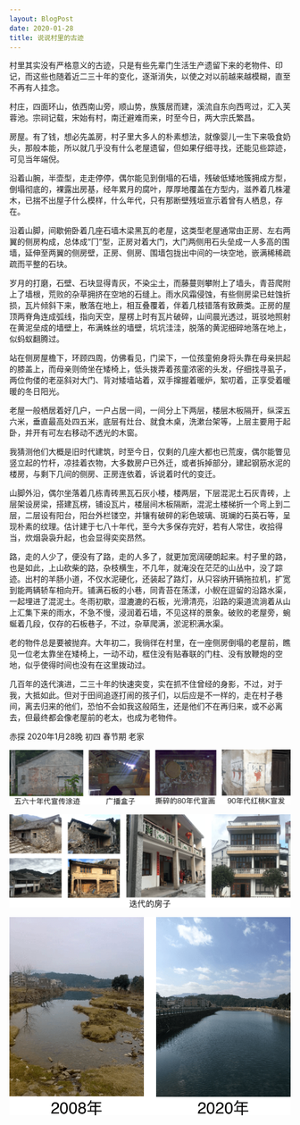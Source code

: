 ```yaml
---
layout: BlogPost
date: 2020-01-28
title: 说说村里的古迹
---
```


村里其实没有严格意义的古迹，只是有些先辈门生活生产遗留下来的老物件、印记，而这些也随着近二三十年的变化，逐渐消失，以使之对以前越来越模糊，直至不再有人挂念。<!-- more -->

村庄，四面环山，依西南山旁，顺山势，族簇居而建，溪流自东向西弯过，汇入芙蓉池。宗祠记载，宋始有村，南迁避难而来，时至今日，两大宗氏繁昌。

房屋。有了钱，想必先盖房，村子里大多人的朴素想法，就像婴儿一生下来吸食奶头，那般本能，所以就几乎没有什么老屋遗留，但如果仔细寻找，还能见些踪迹，可见当年端倪。

沿着山腕，半壶型，走走停停，偶尔能见到倒塌的石墙，残破低矮地簇拥成方型，倒塌彻底的，裸露出房基，经年累月的腐叶，厚厚地覆盖在方型内，滋养着几株灌木，已揣不出屋子什么模样，什么年代，只有那断壁残垣宣示着曾有人栖息，存在。

沿着山脚，间歇俯卧着几座石墙木梁黑瓦的老屋，这类型老屋通常由正房、左右两翼的侧房构成，总体成“冂”型，正房对着大门，大门两侧用石头垒成一人多高的围墙，延伸至两翼的侧房壁，正房、侧房、围墙包拢出中间的一块空地，嵌满稀稀疏疏而平整的石块。

岁月的打磨，石壁、石块显得青灰，不染尘土，而藤蔓则攀附上了墙头，青苔爬附上了墙根，荒败的杂草拥挤在空地的石缝上。雨水风霜侵蚀，有些侧房梁已蛀蚀折损，瓦片倾斜下来，散落在地上，相互叠覆着，伴着几枝错落有致蕨类。正房的屋顶两脊角连成弧线，指向天空，屋楞上时有瓦片破碎，山间晨光透过，斑驳地照射在黄泥垒成的墙壁上，布满蛛丝的墙壁，坑坑洼洼，脱落的黄泥细碎地落在地上，似蚂蚁翻腾过。

站在侧房屋檐下，环顾四周，仿佛看见，门梁下，一位孩童俯身将头靠在母亲拱起的膝盖上，而母亲则倚坐在矮椅上，低头拨弄着孩童浓密的头发，仔细找寻虱子，两位佝偻的老巫斜对大门、背对矮墙站着，双手撺握着暖炉，絮叨着，正享受着暖暖的冬日阳光。

老屋一般栖居着好几户，一户占居一间，一间分上下两层，楼层木板隔开，纵深五六米，垂直最高处四五米，底层有灶台、就食木桌，洗漱台架等，上层主要用于起卧，并开有可左右移动不透光的木窗。

我猜测他们大概是旧时代建筑，时至今日，仅剩的几座大都也已荒废，偶尔能瞥见竖立起的竹杆，凉挂着衣物，大多数房户已外迁，或者拆掉部分，建起钢筋水泥的楼房，与剩下几间的侧房、正房连依着，诉说着时代的变迁。

山脚外沿，偶尔坐落着几栋青砖黑瓦石灰小楼，楼两层，下层混泥土石灰青砖，上层架设房梁，搭建瓦楞，铺设瓦片，楼层间木板隔断，混泥土楼梯折一个弯上到二层，二层设有阳台，阳台外栏镂空，并镶有破碎的彩色玻璃、斑斓的石英石等，呈现朴素的纹理。估计建于七八十年代，至今大多保存完好，若有人常住，收拾得当，炊烟袅袅升起，也会显得奕奕昂然。

路，走的人少了，便没有了路，走的人多了，就更加宽阔硬朗起来。村子里的路，也是如此，上山砍柴的路，杂枝横生，不几年，就淹没在茫茫的山丛中，没了踪迹。出村的羊肠小道，不仅水泥硬化，还装起了路灯，从只容纳开辆拖拉机，扩宽到能两辆轿车相向开。铺满石板的小巷，同青苔在荡漾，小鲵在逗留的沿路水渠，一起埋进了混泥土。冬雨初歇，湿漉漉的石板，光滑清亮，沿路的渠道流淌着从山上汇集下来的雨水，不急不慢，浸润着石墙，不见这样的景象。破败的老屋旁，蜿蜒着几段，仅存的石板巷子，不过，杂草爬满，淤泥积满水渠。

老的物件总是要被抛弃。大年初二，我徜徉在村里，在一座侧房倒塌的老屋前，瞧见一位老太靠坐在矮椅上，一动不动，框住没有贴春联的门柱、没有放鞭炮的空地，似乎使得时间也没有在这里拨动过。

几百年的迭代演进，二三十年的快速突变，实在抓不住曾经的身影，不过，对于我，大抵如此。但对于田间追逐打闹的孩子们，以后应是不一样的，走在村子巷间，离去归来的他们，恐怕不会如我这般陌生，还是他们不在再归来，或不必离去，但最终都会像老屋前的老太，也成为老物件。

赤探 2020年1月28晚 初四 春节期 老家

![旧物件](./images/talk_old_in_country/old_trace.png)

![迭代的房屋](./images/talk_old_in_country/iterate_house.png)

![溪塘](./images/talk_old_in_country/river_compare.png)